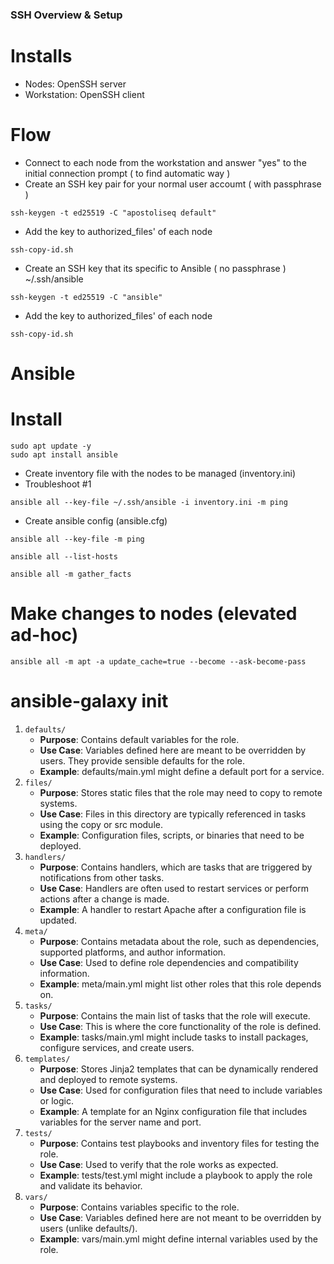 ### SSH Overview & Setup

# Installs
- Nodes: OpenSSH server
- Workstation: OpenSSH client

# Flow
- Connect to each node from the workstation and answer "yes" to the initial connection prompt ( to find automatic way )
- Create an SSH key pair for your normal user accoumt ( with passphrase )
```
ssh-keygen -t ed25519 -C "apostoliseq default"
```
- Add the key to authorized_files' of each node
```
ssh-copy-id.sh
```
- Create an SSH key that its specific to Ansible ( no passphrase ) ~/.ssh/ansible
```
ssh-keygen -t ed25519 -C "ansible"
```
- Add the key to authorized_files' of each node
```
ssh-copy-id.sh
```

# Ansible

# Install
```
sudo apt update -y
sudo apt install ansible
```
- Create inventory file with the nodes to be managed (inventory.ini)
- Troubleshoot #1
```
ansible all --key-file ~/.ssh/ansible -i inventory.ini -m ping
```
- Create ansible config (ansible.cfg)
```
ansible all --key-file -m ping
```
```
ansible all --list-hosts
```
```
ansible all -m gather_facts
```

# Make changes to nodes (elevated ad-hoc)
```
ansible all -m apt -a update_cache=true --become --ask-become-pass
```

# ansible-galaxy init <role>
1. `defaults/`
	- **Purpose**: Contains default variables for the role.
	- **Use Case**: Variables defined here are meant to be overridden by users. They provide sensible defaults for the role.
	- **Example**: defaults/main.yml might define a default port for a service.
2. `files/`
    - **Purpose**: Stores static files that the role may need to copy to remote systems.
    - **Use Case**: Files in this directory are typically referenced in tasks using the copy or src module.
    - **Example**: Configuration files, scripts, or binaries that need to be deployed.
3. `handlers/`
    - **Purpose**: Contains handlers, which are tasks that are triggered by notifications from other tasks.
    - **Use Case**: Handlers are often used to restart services or perform actions after a change is made.
    - **Example**: A handler to restart Apache after a configuration file is updated.
4. `meta/`
    - **Purpose**: Contains metadata about the role, such as dependencies, supported platforms, and author information.
    - **Use Case**: Used to define role dependencies and compatibility information.
    - **Example**: meta/main.yml might list other roles that this role depends on.
5. `tasks/`
    - **Purpose**: Contains the main list of tasks that the role will execute.
    - **Use Case**: This is where the core functionality of the role is defined.
    - **Example**: tasks/main.yml might include tasks to install packages, configure services, and create users.
6. `templates/`
    - **Purpose**: Stores Jinja2 templates that can be dynamically rendered and deployed to remote systems.
    - **Use Case**: Used for configuration files that need to include variables or logic.
    - **Example**: A template for an Nginx configuration file that includes variables for the server name and port.
7. `tests/`
    - **Purpose**: Contains test playbooks and inventory files for testing the role.
    - **Use Case**: Used to verify that the role works as expected.
    - **Example**: tests/test.yml might include a playbook to apply the role and validate its behavior.
8. `vars/`
    - **Purpose**: Contains variables specific to the role.
    - **Use Case**: Variables defined here are not meant to be overridden by users (unlike defaults/).
    - **Example**: vars/main.yml might define internal variables used by the role.